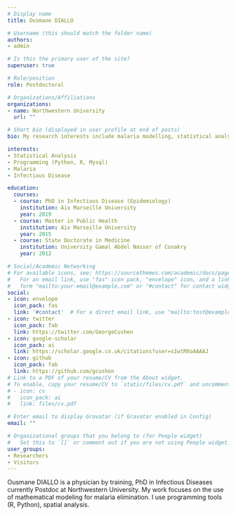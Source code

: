 ```yaml
---
# Display name
title: Ousmane DIALLO

# Username (this should match the folder name)
authors:
- admin

# Is this the primary user of the site?
superuser: true

# Role/position
role: Postdoctoral

# Organizations/Affiliations
organizations:
- name: Northwestern University
  url: ""

# Short bio (displayed in user profile at end of posts)
bio: My research interests include malaria modelling, statistical analysis and R, Python programming.

interests:
- Statistical Analysis
- Programming (Python, R, Mysql)
- Malaria
- Infectious Disease

education:
  courses:
  - course: PhD in Infectious Disease (Epidemiology)
    institution: Aix Marseille University
    year: 2019
  - course: Master in Public Health
    institution: Aix Marseille University
    year: 2015
  - course: State Doctorate in Medicine
    institution: University Gamal Abdel Nasser of Conakry
    year: 2012

# Social/Academic Networking
# For available icons, see: https://sourcethemes.com/academic/docs/page-builder/#icons
#   For an email link, use "fas" icon pack, "envelope" icon, and a link in the
#   form "mailto:your-email@example.com" or "#contact" for contact widget.
social:
- icon: envelope
  icon_pack: fas
  link: '#contact'  # For a direct email link, use "mailto:test@example.org".
- icon: twitter
  icon_pack: fab
  link: https://twitter.com/GeorgeCushen
- icon: google-scholar
  icon_pack: ai
  link: https://scholar.google.co.uk/citations?user=sIwtMXoAAAAJ
- icon: github
  icon_pack: fab
  link: https://github.com/gcushen
# Link to a PDF of your resume/CV from the About widget.
# To enable, copy your resume/CV to `static/files/cv.pdf` and uncomment the lines below.
# - icon: cv
#   icon_pack: ai
#   link: files/cv.pdf

# Enter email to display Gravatar (if Gravatar enabled in Config)
email: ""

# Organizational groups that you belong to (for People widget)
#   Set this to `[]` or comment out if you are not using People widget.
user_groups:
- Researchers
- Visitors
---
```


Ousmane DIALLO is a physician by training, PhD in Infectious Diseases currently Postdoc at Northwestern University. My work focuses on the use of mathematical modeling for malaria elimination. I use programming tools (R, Python), spatial analysis.

